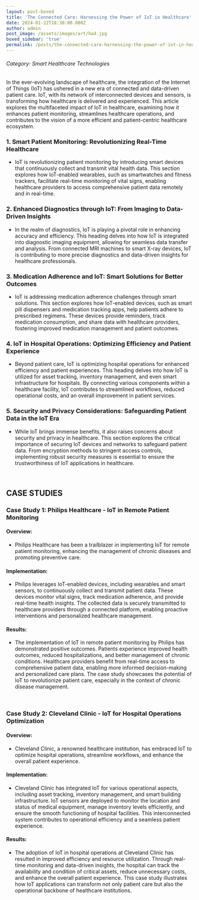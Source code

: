 ```yaml
---
layout: post-boxed
title: 'The Connected Care: Harnessing the Power of IoT in Healthcare'
date: 2024-01-22T18:30:00.000Z
author: admin
post_image: /assets/images/art/ha4.jpg
boxed_sidebar: 'true'
permalink: /posts/the-connected-care-harnessing-the-power-of-iot-in-healthcare
---
```


###### Category: Smart Healthcare Technologies

In the ever-evolving landscape of healthcare, the integration of the Internet of Things (IoT) has ushered in a new era of connected and data-driven patient care. IoT, with its network of interconnected devices and sensors, is transforming how healthcare is delivered and experienced. This article explores the multifaceted impact of IoT in healthcare, examining how it enhances patient monitoring, streamlines healthcare operations, and contributes to the vision of a more efficient and patient-centric healthcare ecosystem.

### 1. Smart Patient Monitoring: Revolutionizing Real-Time Healthcare

* IoT is revolutionizing patient monitoring by introducing smart devices that continuously collect and transmit vital health data. This section explores how IoT-enabled wearables, such as smartwatches and fitness trackers, facilitate real-time monitoring of vital signs, enabling healthcare providers to access comprehensive patient data remotely and in real-time.

### 2. Enhanced Diagnostics through IoT: From Imaging to Data-Driven Insights

* In the realm of diagnostics, IoT is playing a pivotal role in enhancing accuracy and efficiency. This heading delves into how IoT is integrated into diagnostic imaging equipment, allowing for seamless data transfer and analysis. From connected MRI machines to smart X-ray devices, IoT is contributing to more precise diagnostics and data-driven insights for healthcare professionals.

### 3. Medication Adherence and IoT: Smart Solutions for Better Outcomes

* IoT is addressing medication adherence challenges through smart solutions. This section explores how IoT-enabled devices, such as smart pill dispensers and medication tracking apps, help patients adhere to prescribed regimens. These devices provide reminders, track medication consumption, and share data with healthcare providers, fostering improved medication management and patient outcomes.

### 4. IoT in Hospital Operations: Optimizing Efficiency and Patient Experience

* Beyond patient care, IoT is optimizing hospital operations for enhanced efficiency and patient experiences. This heading delves into how IoT is utilized for asset tracking, inventory management, and even smart infrastructure for hospitals. By connecting various components within a healthcare facility, IoT contributes to streamlined workflows, reduced operational costs, and an overall improvement in patient services.

### 5. Security and Privacy Considerations: Safeguarding Patient Data in the IoT Era

* While IoT brings immense benefits, it also raises concerns about security and privacy in healthcare. This section explores the critical importance of securing IoT devices and networks to safeguard patient data. From encryption methods to stringent access controls, implementing robust security measures is essential to ensure the trustworthiness of IoT applications in healthcare.

<br>

## CASE STUDIES

### Case Study 1: Philips Healthcare - IoT in Remote Patient Monitoring

#### Overview:

* Philips Healthcare has been a trailblazer in implementing IoT for remote patient monitoring, enhancing the management of chronic diseases and promoting preventive care.

#### Implementation:

* Philips leverages IoT-enabled devices, including wearables and smart sensors, to continuously collect and transmit patient data. These devices monitor vital signs, track medication adherence, and provide real-time health insights. The collected data is securely transmitted to healthcare providers through a connected platform, enabling proactive interventions and personalized healthcare management.

#### Results:

* The implementation of IoT in remote patient monitoring by Philips has demonstrated positive outcomes. Patients experience improved health outcomes, reduced hospitalizations, and better management of chronic conditions. Healthcare providers benefit from real-time access to comprehensive patient data, enabling more informed decision-making and personalized care plans. The case study showcases the potential of IoT to revolutionize patient care, especially in the context of chronic disease management.

<br>

### Case Study 2: Cleveland Clinic - IoT for Hospital Operations Optimization

#### Overview:

* Cleveland Clinic, a renowned healthcare institution, has embraced IoT to optimize hospital operations, streamline workflows, and enhance the overall patient experience.

#### Implementation:

* Cleveland Clinic has integrated IoT for various operational aspects, including asset tracking, inventory management, and smart building infrastructure. IoT sensors are deployed to monitor the location and status of medical equipment, manage inventory levels efficiently, and ensure the smooth functioning of hospital facilities. This interconnected system contributes to operational efficiency and a seamless patient experience.

#### Results:

* The adoption of IoT in hospital operations at Cleveland Clinic has resulted in improved efficiency and resource utilization. Through real-time monitoring and data-driven insights, the hospital can track the availability and condition of critical assets, reduce unnecessary costs, and enhance the overall patient experience. This case study illustrates how IoT applications can transform not only patient care but also the operational backbone of healthcare institutions.
